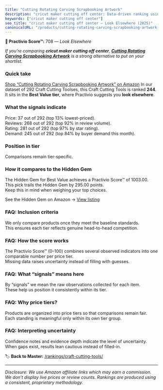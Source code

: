 ```yaml
---
title: "Cutting Rotating Carving Scrapbooking Artwork"
description: "cricut maker cutting off center: Data-driven ranking using the Practivio Score™. Positioned by quality, value, demand, findability, momentum."
keywords: ["cricut maker cutting off center"]
seo_title: "cricut maker cutting off center — Look Elsewhere (2025)"
canonicalURL: "/products/cutting-rotating-carving-scrapbooking-artwork-B09FQ63HWW/"
---
```


**🚫 Practivio Score™:** 708 — _Look Elsewhere_


*If you're comparing **cricut maker cutting off center**, **[Cutting Rotating Carving Scrapbooking Artwork](https://www.amazon.com/dp/B09FQ63HWW?tag=practivio-20)** is a strong alternative to put on your shortlist.*
### Quick take
[Shop “Cutting Rotating Carving Scrapbooking Artwork” on Amazon](https://www.amazon.com/dp/B09FQ63HWW?tag=practivio-20)
In our dataset of 292 Craft Cutting Toolses, this Craft Cutting Tools is ranked **244**.  
It sits in the **Best Value tier**, where Practivio suggests you **look elsewhere**.

### What the signals indicate
Price: 37 out of 292 (top 13% lowest-priced).  
Reviews: 268 out of 292 (top 92% in review volume).  
Rating: 281 out of 292 (top 97% by star rating).  
Demand: 245 out of 292 (top 84% by buyer demand this month).

### Position in tier
Comparisons remain tier-specific.

### How it compares to the Hidden Gem
The Hidden Gem for Best Value achieves a Practivio Score™ of 1003.00.  
This pick trails the Hidden Gem by 295.00 points.  
Keep this in mind when weighing your top choices.  

See the Hidden Gem on Amazon → [View listing](https://www.amazon.com/dp/B000P0LNRE?tag=practivio-20)

### FAQ: Inclusion criteria
We only compare products once they meet the baseline standards.  
This ensures each tier reflects genuine head-to-head competition.

### FAQ: How the score works
The Practivio Score™ (0–100) combines several observed indicators into one comparable number per price tier.  
Missing data raises uncertainty instead of filling with guesses.

### FAQ: What “signals” means here
By “signals” we mean the raw observations collected for each item.  
These help us position it consistently within its tier.

### FAQ: Why price tiers?
Products are organized into price tiers so that comparisons remain fair.  
Each standing is meaningful only within its own tier group.

### FAQ: Interpreting uncertainty
Confidence notes and evidence depth indicate the level of uncertainty.  
When gaps exist, results lean cautious instead of filled-in.


🏷️ **Back to Master:** [/rankings/craft-cutting-tools/](/rankings/craft-cutting-tools/)

---
_Disclosure: We use Amazon affiliate links which may earn a commission. We don’t display live prices or review counts. Rankings are produced using a consistent, proprietary methodology._
